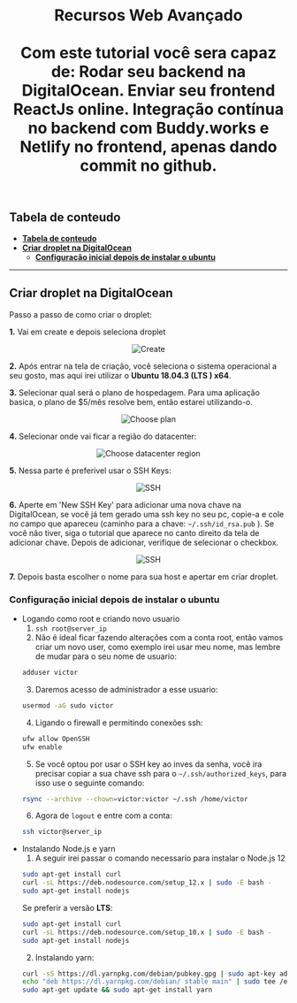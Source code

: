 <h1 align="center">
  Recursos Web Avançado
  <br>
  <br>
  Com este tutorial você sera capaz de: Rodar seu backend na DigitalOcean. Enviar seu frontend ReactJs online. Integração contínua no backend com Buddy.works e Netlify no frontend, apenas dando commit no github.
  <br>
  <br>
</h1>



## **Tabela de conteudo**

- [**Tabela de conteudo**](#tabela-de-conteudo)
- [**Criar droplet na DigitalOcean**](#criar-droplet-na-digitalocean)
  - [**Configuração inicial depois de instalar o ubuntu**](#configura%c3%a7%c3%a3o-inicial-depois-de-instalar-o-ubuntu)

<hr/>

## **Criar droplet na DigitalOcean**

Passo a passo de como criar o droplet:

**1.** Vai em create e depois seleciona droplet
<p align="center">
  <img src="https://i.imgur.com/ZQ0Yz6R.png" alt="Create">
</p>

**2.** Após entrar na tela de criação, você seleciona o sistema operacional a seu gosto, mas aqui irei utilizar o **Ubuntu 18.04.3 (LTS ) x64**.

**3.** Selecionar qual será o plano de hospedagem. Para uma aplicação basica, o plano de $5/mês resolve bem, então estarei utilizando-o.
<p align="center">
  <img src="https://i.imgur.com/ioVrrCM.png" alt="Choose plan">
</p>

**4.** Selecionar onde vai ficar a região do datacenter:
<p align="center">
  <img src="https://i.imgur.com/ng1yiaI.png" alt="Choose datacenter region">
</p>

**5.** Nessa parte é preferivel usar o SSH Keys:
<p align="center">
  <img src="https://i.imgur.com/nmF2aoY.png" alt="SSH">
</p>

**6.** Aperte em 'New SSH Key' para adicionar uma nova chave na DigitalOcean, se você já tem gerado uma ssh key no seu pc, copie-a e cole no campo que apareceu (caminho para a chave: `~/.ssh/id_rsa.pub` ). Se você não tiver, siga o tutorial que aparece no canto direito da tela de adicionar chave. Depois de adicionar, verifique de selecionar o checkbox.
<p align="center">
  <img src="https://i.imgur.com/yOIq8lE.png" alt="SSH">
</p>

**7.** Depois basta escolher o nome para sua host e apertar em criar droplet.

### **Configuração inicial depois de instalar o ubuntu**

* Logando como root e criando novo usuario
  1. `ssh root@server_ip`
  2. Não é ideal ficar fazendo alterações com a conta root, então vamos criar um novo user, como exemplo irei usar meu nome, mas lembre de mudar para o seu nome de usuario:
  ```sh
  adduser victor
  ```
  3. Daremos acesso de administrador a esse usuario: 
   ```sh
   usermod -aG sudo victor
   ```
  4. Ligando o firewall e permitindo conexões ssh: 
  ```sh
  ufw allow OpenSSH
  ufw enable
  ```
  5. Se você optou por usar o SSH key ao inves da senha, você ira precisar copiar a sua chave ssh para o `~/.ssh/authorized_keys`, para isso use o seguinte comando:
  ```sh
  rsync --archive --chown=victor:victor ~/.ssh /home/victor
  ```
  6. Agora de `logout` e entre com a conta:
  ```sh
  ssh victor@server_ip
  ```
* Instalando Node.js e yarn
  1. A seguir irei passar o comando necessario para instalar o Node.js 12
  ```sh
  sudo apt-get install curl
  curl -sL https://deb.nodesource.com/setup_12.x | sudo -E bash -
  sudo apt-get install nodejs
  ```
  Se preferir a versão __LTS__:
  ```sh
  sudo apt-get install curl
  curl -sL https://deb.nodesource.com/setup_10.x | sudo -E bash -
  sudo apt-get install nodejs
  ```
  2. Instalando yarn:
  ```sh
  curl -sS https://dl.yarnpkg.com/debian/pubkey.gpg | sudo apt-key add -
  echo "deb https://dl.yarnpkg.com/debian/ stable main" | sudo tee /etc/apt/sources.list.d/yarn.list
  sudo apt-get update && sudo apt-get install yarn
  ```
